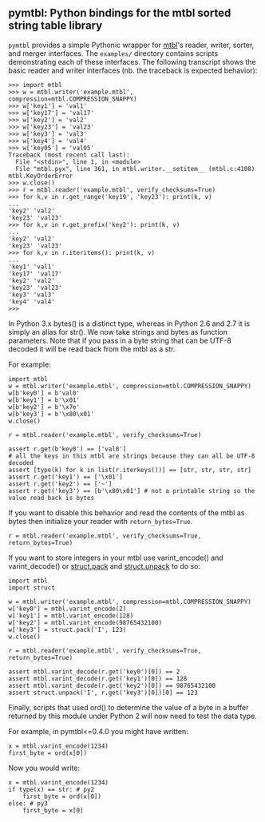 pymtbl: Python bindings for the mtbl sorted string table library
----------------------------------------------------------------

`pymtbl` provides a simple Pythonic wrapper for
[mtbl](https://github.com/farsightsec/mtbl)'s reader, writer, sorter, and
merger interfaces. The `examples/` directory contains scripts demonstrating
each of these interfaces. The following transcript shows the basic reader and
writer interfaces (nb. the traceback is expected behavior):

    >>> import mtbl
    >>> w = mtbl.writer('example.mtbl', compression=mtbl.COMPRESSION_SNAPPY)
    >>> w['key1'] = 'val1'
    >>> w['key17'] = 'val17'
    >>> w['key2'] = 'val2'
    >>> w['key23'] = 'val23'
    >>> w['key3'] = 'val3'
    >>> w['key4'] = 'val4'
    >>> w['key05'] = 'val05'
    Traceback (most recent call last):
      File "<stdin>", line 1, in <module>
      File "mtbl.pyx", line 361, in mtbl.writer.__setitem__ (mtbl.c:4108)
    mtbl.KeyOrderError
    >>> w.close()
    >>> r = mtbl.reader('example.mtbl', verify_checksums=True)
    >>> for k,v in r.get_range('key19', 'key23'): print(k, v)
    ...
    'key2' 'val2'
    'key23' 'val23'
    >>> for k,v in r.get_prefix('key2'): print(k, v)
    ...
    'key2' 'val2'
    'key23' 'val23'
    >>> for k,v in r.iteritems(): print(k, v)
    ...
    'key1' 'val1'
    'key17' 'val17'
    'key2' 'val2'
    'key23' 'val23'
    'key3' 'val3'
    'key4' 'val4'
    >>>


In Python 3.x bytes() is a distinct type, whereas in Python 2.6 and 2.7 it is
simply an alias for str(). We now take strings and bytes as function
parameters. Note that if you pass in a byte string that can be UTF-8 decoded it
will be read back from the mtbl as a str.

For example:

```
import mtbl
w = mtbl.writer('example.mtbl', compression=mtbl.COMPRESSION_SNAPPY)
w[b'key0'] = b'val0'
w[b'key1'] = b'\x01'
w[b'key2'] = b'\x7e'
w[b'key3'] = b'\x80\x01'
w.close()

r = mtbl.reader('example.mtbl', verify_checksums=True)

assert r.get(b'key0') == ['val0']
# all the keys in this mtbl are strings because they can all be UTF-8 decoded
assert [type(k) for k in list(r.iterkeys())] == [str, str, str, str]
assert r.get('key1') == ['\x01']
assert r.get('key2') == ['~']
assert r.get('key3') == [b'\x80\x01'] # not a printable string so the value read back is bytes
```

If you want to disable this behavior and read the contents of the mtbl as bytes
then initialize your reader with `return_bytes=True`.

```
r = mtbl.reader('example.mtbl', verify_checksums=True, return_bytes=True)
```

If you want to store integers in your mtbl use varint_encode() and
varint_decode() or
[struct.pack](https://docs.python.org/3.9/library/struct.html#struct.pack) and
[struct.unpack](https://docs.python.org/3.9/library/struct.html#struct.pack) to
do so:

```
import mtbl
import struct

w = mtbl.writer('example.mtbl', compression=mtbl.COMPRESSION_SNAPPY)
w['key0'] = mtbl.varint_encode(2)
w['key1'] = mtbl.varint_encode(128)
w['key2'] = mtbl.varint_encode(98765432100)
w['key3'] = struct.pack('I', 123)
w.close()

r = mtbl.reader('example.mtbl', verify_checksums=True, return_bytes=True)

assert mtbl.varint_decode(r.get('key0')[0]) == 2
assert mtbl.varint_decode(r.get('key1')[0]) == 128
assert mtbl.varint_decode(r.get('key2')[0]) == 98765432100
assert struct.unpack('I', r.get('key3')[0])[0] == 123
```

Finally, scripts that used ord() to determine the value of a byte in a buffer
returned by this module under Python 2 will now need to test the data type.

For example, in pymtbl<=0.4.0 you might have written:

```
x = mtbl.varint_encode(1234)
first_byte = ord(x[0])
```

Now you would write:

```
x = mtbl.varint_encode(1234)
if type(x) == str: # py2
    first_byte = ord(x[0])
else: # py3
    first_byte = x[0]
```
